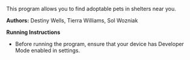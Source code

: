 This program allows you to find adoptable pets in shelters near you.

**Authors:** Destiny Wells, Tierra Williams, Sol Wozniak

**Running Instructions**
- Before running the program, ensure that your device has Developer Mode enabled in settings.
